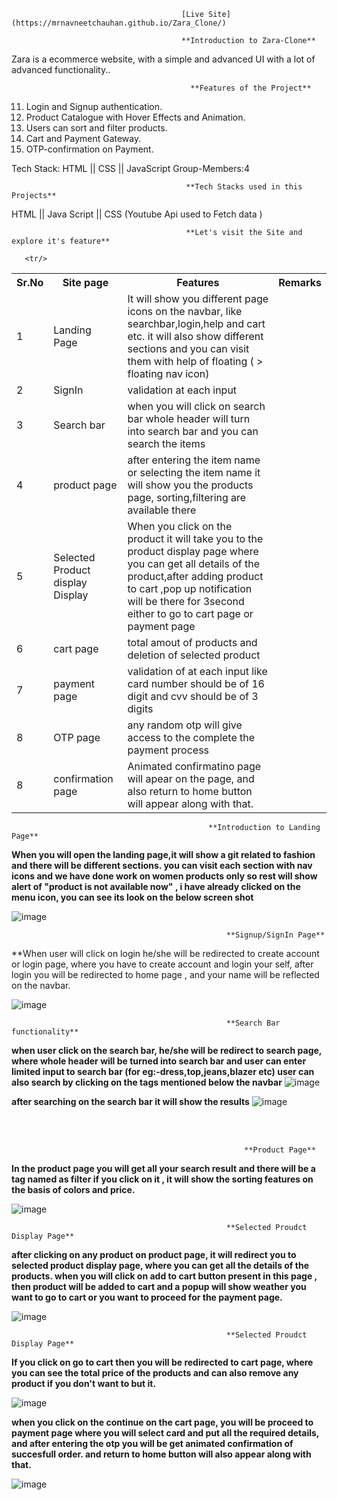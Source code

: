                                           [Live Site](https://mrnavneetchauhan.github.io/Zara_Clone/)
                                          
                                          **Introduction to Zara-Clone**
  Zara is a ecommerce website, with a simple and advanced UI with a lot of advanced functionality..


                                            **Features of the Project**

11. Login and Signup authentication.
2. Product Catalogue with Hover Effects and Animation.
3. Users can sort and filter products.
4. Cart and Payment Gateway.
5. OTP-confirmation on Payment.

Tech Stack: HTML || CSS || JavaScript
Group-Members:4

                                           **Tech Stacks used in this Projects**

  HTML || Java Script  || CSS (Youtube Api used to Fetch data )


                                           **Let's visit the Site and explore it's feature**
                                            
                                            
                                            

  <table>
    <tr>
      <th>Sr.No</th>
          <th>Site page</th>
          <th>Features</th>
      <th>Remarks</th>
    </tr>
    <tr>
      <td>1</td>
          <td>Landing Page</td>
          <td>It will show you different page icons on the navbar, like searchbar,login,help and cart etc. it will also show different sections and you can visit them with help of floating ( > floating nav icon) </td>
    </tr>
    <tr>
          <td>2</td>
          <td>SignIn</td>
          <td>validation at each input</td>
    </tr>
    <tr>
         <td>3</td>
          <td>Search bar</td>
          <td> when you will click on search bar whole header will turn into search bar and you can search the items </td>
    </tr>
    <tr>
        <td>4</td>
          <td>product page</td>
          <td>after entering the item name or selecting the item name it will show you the products page, sorting,filtering are available there </td>
    </tr>
    <tr>
          <td>5</td>
              <td>Selected Product display Display</td>
              <td>When you click on the product it will take you to the product display page where you can get all details of the product,after adding product to cart ,pop up notification will be there for 3second either to go to cart page or payment page</td>
      <tr/>
  
  <tr>
          <td>6</td>
              <td>cart page</td>
              <td>total amout of products and deletion of selected product</td>
      <tr/>
  
  <td>7</td>
              <td>payment page</td>
              <td>validation of at each input like card number should be of 16 digit and cvv should be of 3 digits</td>
      <tr/>
  
       <tr/>
  
  <td>8</td>
              <td>OTP page</td>
              <td>any random otp will give access to the complete the payment process</td>
      <tr/>
  
  
  <td>8</td>
              <td>confirmation page</td>
              <td>Animated confirmatino page will apear on the page, and also return to home button will appear along with that.</td>
      <tr/>
  </table>
  
  

                                                **Introduction to Landing Page**

**When you will open the landing page,it will show a git related to fashion and there will be different sections. you can visit each section with nav icons and we have done work on women products only so rest will show alert of "product is not available now" , i have already clicked on the menu icon, you can see its look on the below screen shot** 

![image](https://user-images.githubusercontent.com/93375038/153740981-95814f1d-e49a-4c0c-b380-9acf7955d346.png)



                                                    **Signup/SignIn Page**
                                                          
 **When user will click on login he/she will be redirected to create account or login page, where you have to create account and login your self, after login you will be redirected to home page , and your name will be reflected on the navbar.
 
 ![image](https://user-images.githubusercontent.com/93375038/153741056-fa5e8764-ad42-492b-946f-c4539032a8f9.png)




                                                    **Search Bar functionality**
  **when user click on the search bar, he/she will be redirect to search page, where whole header will be turned into search bar and user can enter limited input to search bar (for eg:-dress,top,jeans,blazer etc) user can also search by clicking on the tags mentioned below the navbar**
  ![image](https://user-images.githubusercontent.com/93375038/153741135-ea3b455b-22c0-4eda-a995-43b27360f06f.png)

**after searching on the search bar it will show the results**
![image](https://user-images.githubusercontent.com/93375038/153741146-f8fe57e0-e488-4c4c-bc6e-7b12c02d53ad.png)


  <br/>
  <br/>

                                                        **Product Page**
   **In the product page you will get all your search result and there will be a tag named as filter if you click on it , it will show the sorting features on the basis of colors and price.**
   
   ![image](https://user-images.githubusercontent.com/93375038/153741200-54107268-8eff-4220-b405-c05a2f83b2d7.png)




                                                    **Selected Proudct Display Page**
 **after clicking on any product on product page, it will redirect you to selected product display page, where you can get all the details of the products. when you will click on add to cart button present in this page , then product will be added to cart and a popup will show weather you want to go to cart or you want to proceed for the payment page.**
 
 ![image](https://user-images.githubusercontent.com/93375038/153741285-25de19c5-6d49-4691-b85a-cac2f4ebde7e.png)

  

                                                    **Selected Proudct Display Page**

**If you click on go to cart then you will be redirected to cart page, where you can see the total price of the products and can also remove any product if you don't want to but it.**

![image](https://user-images.githubusercontent.com/93375038/153741330-d5c1b4f2-9363-41f9-872c-0a403076a886.png)

**when you click on the continue on the cart page, you will be proceed to payment page where you will select card and put all the required details, and after entering the otp you will be get animated confirmation of succesfull order. and return to home button will also appear along with that.**

![image](https://user-images.githubusercontent.com/93375038/153741404-c36d6697-ae7f-419d-a8e8-2e69131f4fb3.png)



